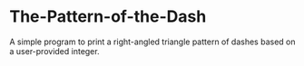 # The-Pattern-of-the-Dash
A simple program to print a right-angled triangle pattern of dashes based on a user-provided integer.
